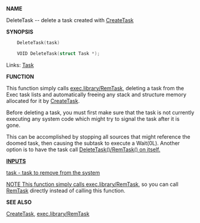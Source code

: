 
**NAME**

DeleteTask -- delete a task created with [CreateTask](_014A)

**SYNOPSIS**

```c
    DeleteTask(task)

    VOID DeleteTask(struct Task *);

```
Links: [Task](_008E) 

**FUNCTION**

This function simply calls [exec.library/RemTask](RemTask), deleting a task
from the Exec task lists and automatically freeing any stack and
structure memory allocated for it by [CreateTask](_014A).

Before deleting a task, you must first make sure that the task is
not currently executing any system code which might try to signal
the task after it is gone.

This can be accomplished by stopping all sources that might reference
the doomed task, then causing the subtask to execute a Wait(0L).
Another option is to have the task call <a href="../Includes_and_Autodocs_2._guide/node0378.html">DeleteTask()/RemTask() on
itself.

**INPUTS**

task - task to remove from the system

NOTE
This function simply calls [exec.library/RemTask](RemTask), so you can call
[RemTask](RemTask) directly instead of calling this function.

**SEE ALSO**

[CreateTask](_014A), [exec.library/RemTask](RemTask)

